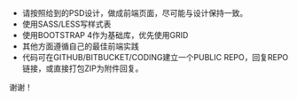 - 请按照给到的PSD设计，做成前端页面，尽可能与设计保持一致。
- 使用SASS/LESS写样式表
- 使用BOOTSTRAP 4作为基础库，优先使用GRID
- 其他方面遵循自己的最佳前端实践
- 代码可在GITHUB/BITBUCKET/CODING建立一个PUBLIC REPO，回复REPO链接，或直接打包ZIP为附件回复。

谢谢！